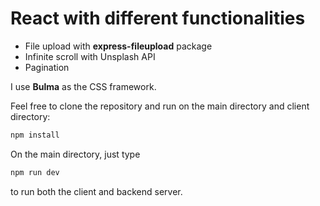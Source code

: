 # React with different functionalities

- File upload with **express-fileupload** package
- Infinite scroll with Unsplash API
- Pagination

I use **Bulma** as the CSS framework.

Feel free to clone the repository and run on the main directory and client directory:

```javascript
npm install
```

On the main directory, just type

```javascript
npm run dev
```

to run both the client and backend server.

